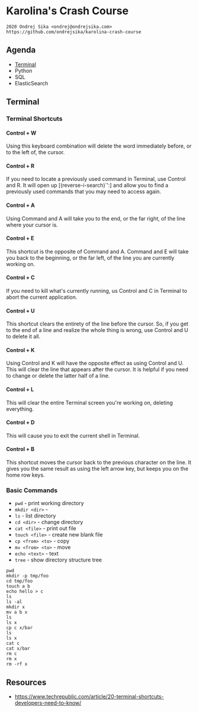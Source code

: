 # Karolina's Crash Course

    2020 Ondrej Sika <ondrej@ondrejsika.com>
    https://github.com/ondrejsika/karolina-crash-course

## Agenda

- [Terminal](#Terminal)
- Python
- SQL
- ElasticSearch

## Terminal

### Terminal Shortcuts

#### Control + W

Using this keyboard combination will delete the word immediately before, or to the left of, the cursor.

#### Control + R

If you need to locate a previously used command in Terminal, use Control and R. It will open up [(reverse-i-search)`':] and allow you to find a previously used commands that you may need to access again.

#### Control + A

Using Command and A will take you to the end, or the far right, of the line where your cursor is.

#### Control + E

This shortcut is the opposite of Command and A. Command and E will take you back to the beginning, or the far left, of the line you are currently working on.

#### Control + C

If you need to kill what's currently running, us Control and C in Terminal to abort the current application.

#### Control + U

This shortcut clears the entirety of the line before the cursor. So, if you get to the end of a line and realize the whole thing is wrong, use Control and U to delete it all.

#### Control + K

Using Control and K will have the opposite effect as using Control and U. This will clear the line that appears after the cursor. It is helpful if you need to change or delete the latter half of a line.

#### Control + L

This will clear the entire Terminal screen you're working on, deleting everything.

#### Control + D

This will cause you to exit the current shell in Terminal.

#### Control + B

This shortcut moves the cursor back to the previous character on the line. It gives you the same result as using the left arrow key, but keeps you on the home row keys.


### Basic Commands

- `pwd` - print working directory
- `mkdir <dir>` -
- `ls` - list directory
- `cd <dir>` - change directory
- `cat <file>` - print out file
- `touch <file>` - create new blank file
- `cp <from> <to>` - copy
- `mv <from> <to>` - move
- `echo <text>` - text
- `tree` - show directory structure tree

```
pwd
mkdir -p tmp/foo
cd tmp/foo
touch a b
echo hello > c
ls
ls -al
mkdir x
mv a b x
ls
ls x
cp c x/bar
ls
ls x
cat c
cat x/bar
rm c
rm x
rm -rf x
```

## Resources

- https://www.techrepublic.com/article/20-terminal-shortcuts-developers-need-to-know/
